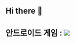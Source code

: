 ## Hi there 👋

## 안드로이드 게임 : <a href="https://play.google.com/store/apps/details?id=com.Tommy.onetoinfinity" target="_blank"><img src="https://img.shields.io/badge/game-34A853?style=plastic&logo=android&logoColor=000000"/></a>
